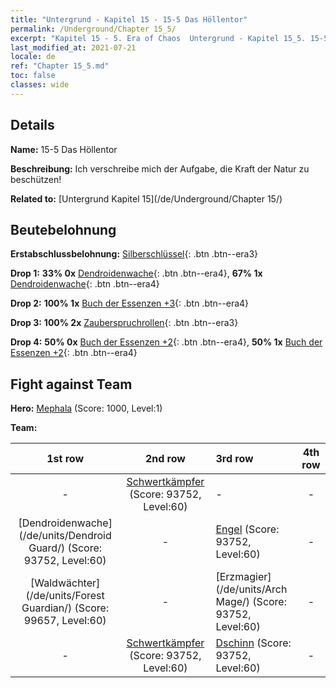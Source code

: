 ```yaml
---
title: "Untergrund - Kapitel 15 - 15-5 Das Höllentor"
permalink: /Underground/Chapter 15_5/
excerpt: "Kapitel 15 - 5. Era of Chaos  Untergrund - Kapitel 15_5. 15-5 Das Höllentor"
last_modified_at: 2021-07-21
locale: de
ref: "Chapter 15_5.md"
toc: false
classes: wide
---
```


## Details

 **Name:** 15-5 Das Höllentor

 **Beschreibung:** Ich verschreibe mich der Aufgabe, die Kraft der Natur zu beschützen!

 **Related to:** [Untergrund Kapitel 15](/de/Underground/Chapter 15/)

## Beutebelohnung

 **Erstabschlussbelohnung:** [Silberschlüssel](/ItemsDE/con_693/){: .btn .btn--era3}

 **Drop 1:** **33% 0x** [Dendroidenwache](/ItemsDE/unt_203/){: .btn .btn--era4}, **67% 1x** [Dendroidenwache](/ItemsDE/unt_203/){: .btn .btn--era4}

 **Drop 2:** **100% 1x** [Buch der Essenzen +3](/ItemsDE/mat_60/){: .btn .btn--era4}

 **Drop 3:** **100% 2x** [Zauberspruchrollen](/ItemsDE/con_694/){: .btn .btn--era3}

 **Drop 4:** **50% 0x** [Buch der Essenzen +2](/ItemsDE/mat_53/){: .btn .btn--era4}, **50% 1x** [Buch der Essenzen +2](/ItemsDE/mat_53/){: .btn .btn--era4}


## Fight against Team
 **Hero:** [Mephala](/de/heroes/Mephala/) (Score: 1000, Level:1)

 **Team:**


  | 1st row | 2nd row | 3rd row | 4th row |
  |:----:|:----:|:----|:----:|
  | - | [Schwertkämpfer](/de/units/Swordsman/) (Score: 93752, Level:60)  | - | - |
  | [Dendroidenwache](/de/units/Dendroid Guard/) (Score: 93752, Level:60)  | - | [Engel](/de/units/Angel/) (Score: 93752, Level:60)  | - |
  | [Waldwächter](/de/units/Forest Guardian/) (Score: 99657, Level:60)  | - | [Erzmagier](/de/units/Arch Mage/) (Score: 93752, Level:60)  | - |
  | - | [Schwertkämpfer](/de/units/Swordsman/) (Score: 93752, Level:60)  | [Dschinn](/de/units/Genie/) (Score: 93752, Level:60)  | - |



